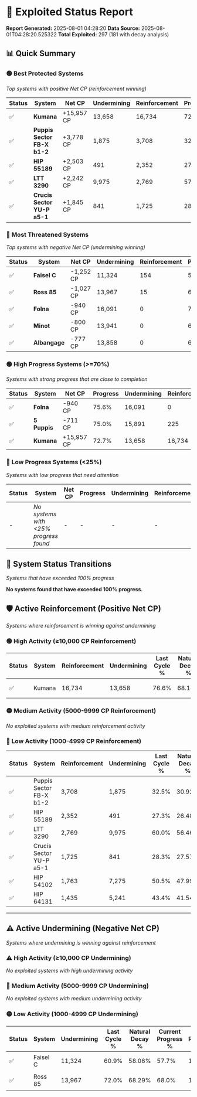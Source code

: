 # 🌟 Exploited Status Report

**Report Generated:** 2025-08-01 04:28:20
**Data Source:** 2025-08-01T04:28:20.525322
**Total Exploited:** 297 (181 with decay analysis)

## 📊 Quick Summary

### 🟢 **Best Protected Systems**
*Top systems with positive Net CP (reinforcement winning)*

| Status | System | Net CP | Undermining | Reinforcement | Progress |
|--------|--------|--------|-------------|---------------|----------|
| ✅ | **Kumana** | +15,957 CP | 13,658 | 16,734 | 72.7% |
| ✅ | **Puppis Sector FB-X b1-2** | +3,778 CP | 1,875 | 3,708 | 32.0% |
| ✅ | **HIP 55189** | +2,503 CP | 491 | 2,352 | 27.2% |
| ✅ | **LTT 3290** | +2,242 CP | 9,975 | 2,769 | 57.1% |
| ✅ | **Crucis Sector YU-P a5-1** | +1,845 CP | 841 | 1,725 | 28.1% |

### 🔴 **Most Threatened Systems**
*Top systems with negative Net CP (undermining winning)*

| Status | System | Net CP | Undermining | Reinforcement | Progress |
|--------|--------|--------|-------------|---------------|----------|
| ✅ | **Faisel C** | -1,252 CP | 11,324 | 154 | 57.7% |
| ✅ | **Ross 85** | -1,027 CP | 13,967 | 15 | 68.0% |
| ✅ | **Folna** | -940 CP | 16,091 | 0 | 75.6% |
| ✅ | **Minot** | -800 CP | 13,941 | 0 | 68.8% |
| ✅ | **Albangage** | -777 CP | 13,858 | 0 | 68.6% |

### 🟢 **High Progress Systems (>=70%)**
*Systems with strong progress that are close to completion*

| Status | System | Net CP | Progress | Undermining | Reinforcement |
|--------|--------|--------|----------|-------------|---------------|
| ✅ | **Folna** | -940 CP | 75.6% | 16,091 | 0 |
| ✅ | **5 Puppis** | -711 CP | 75.0% | 15,891 | 225 |
| ✅ | **Kumana** | +15,957 CP | 72.7% | 13,658 | 16,734 |

### 🔴 **Low Progress Systems (<25%)**
*Systems with low progress that need attention*

| Status | System | Net CP | Progress | Undermining | Reinforcement |
|--------|--------|--------|----------|-------------|---------------|
| - | *No systems with <25% progress found* | - | - | - | - |
## 🔄 System Status Transitions
*Systems that have exceeded 100% progress*

**No systems found that have exceeded 100% progress.**

## 🛡️ Active Reinforcement (Positive Net CP)
*Systems where reinforcement is winning against undermining*

### 🟢 High Activity (≥10,000 CP Reinforcement)

| Status | System | Reinforcement | Undermining | Last Cycle % | Natural Decay % | Current Progress % | Current CP | Net CP | Activity |
|--------|--------|---------------|-------------|--------------|-----------------|-------------------|------------|--------|----------|
| ✅ | Kumana | 16,734 | 13,658 | 76.6% | 68.14% | 72.7% | 254,450 | +15,957 | 🟢 High Reinforcement |

### 🟡 Medium Activity (5000-9999 CP Reinforcement)

*No exploited systems with medium reinforcement activity*

### 🔴 Low Activity (1000-4999 CP Reinforcement)

| Status | System | Reinforcement | Undermining | Last Cycle % | Natural Decay % | Current Progress % | Current CP | Net CP | Activity |
|--------|--------|---------------|-------------|--------------|-----------------|-------------------|------------|--------|----------|
| ✅ | Puppis Sector FB-X b1-2 | 3,708 | 1,875 | 32.5% | 30.92% | 32.0% | 112,000 | +3,778 | 🔵 Low Reinforcement |
| ✅ | HIP 55189 | 2,352 | 491 | 27.3% | 26.48% | 27.2% | 95,200 | +2,503 | 🔵 Low Reinforcement |
| ✅ | LTT 3290 | 2,769 | 9,975 | 60.0% | 56.46% | 57.1% | 199,850 | +2,242 | 🔵 Low Reinforcement |
| ✅ | Crucis Sector YU-P a5-1 | 1,725 | 841 | 28.3% | 27.57% | 28.1% | 98,350 | +1,845 | 🔵 Low Reinforcement |
| ✅ | HIP 54102 | 1,763 | 7,275 | 50.5% | 47.99% | 48.4% | 169,400 | +1,447 | 🔵 Low Reinforcement |
| ✅ | HIP 64131 | 1,435 | 5,241 | 43.4% | 41.54% | 41.9% | 146,650 | +1,259 | 🔵 Low Reinforcement |


---

## ⚠️ Active Undermining (Negative Net CP)
*Systems where undermining is winning against reinforcement*

### ⚠️ High Activity (≥10,000 CP Undermining)

*No exploited systems with high undermining activity*

### 🔶 Medium Activity (5000-9999 CP Undermining)

*No exploited systems with medium undermining activity*

### 🟡 Low Activity (1000-4999 CP Undermining)

| Status | System | Undermining | Last Cycle % | Natural Decay % | Current Progress % | Reinforcement | Current CP | Net CP | Activity |
|--------|--------|-------------|--------------|-----------------|-------------------|---------------|------------|--------|----------|
| ✅ | Faisel C | 11,324 | 60.9% | 58.06% | 57.7% | 154 | 201,950 | -1,252 | 🟡 Low Undermining |
| ✅ | Ross 85 | 13,967 | 72.0% | 68.29% | 68.0% | 15 | 238,000 | -1,027 | 🟡 Low Undermining |
